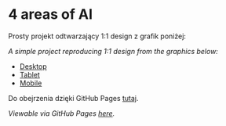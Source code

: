 # 4 areas of AI

Prosty projekt odtwarzający 1:1 design z grafik poniżej:

_A simple project reproducing 1:1 design from the graphics below:_

- [Desktop](https://raw.githubusercontent.com/Damiinho/4-obszary/master/public/images/test.png)
- [Tablet](https://raw.githubusercontent.com/Damiinho/4-obszary/master/public/images/test2.png)
- [Mobile](https://raw.githubusercontent.com/Damiinho/4-obszary/master/public/images/test3.png)

Do obejrzenia dzięki GitHub Pages [tutaj](https://damiinho.github.io/4-obszary/).

_Viewable via GitHub Pages [here](https://damiinho.github.io/4-obszary/)._
